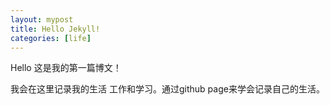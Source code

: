```yaml
---
layout: mypost
title: Hello Jekyll!
categories: [life]
---
```


Hello 这是我的第一篇博文！

我会在这里记录我的生活 工作和学习。通过github page来学会记录自己的生活。
